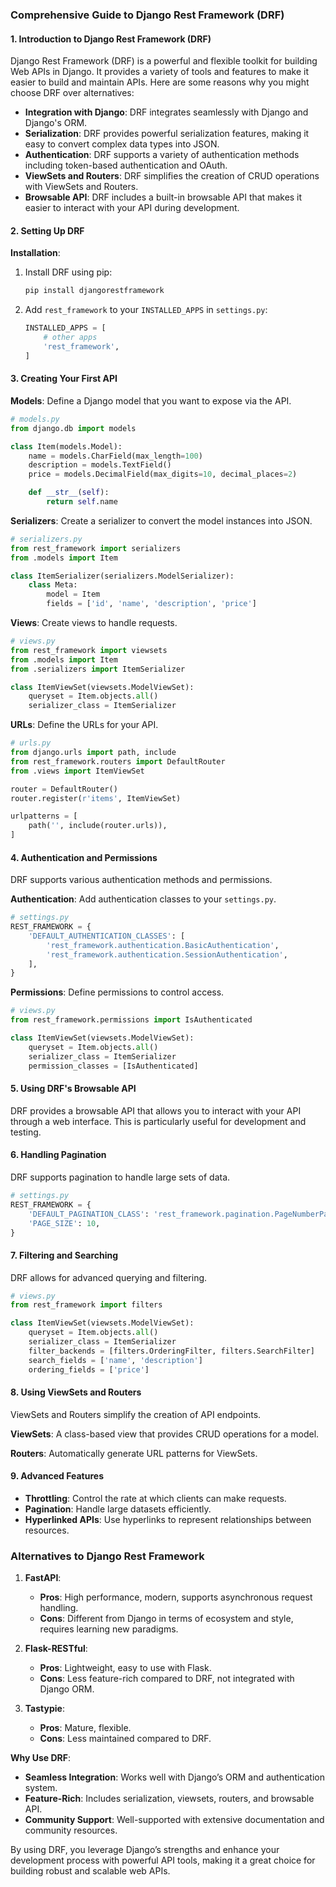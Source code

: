 ### Comprehensive Guide to Django Rest Framework (DRF)

#### 1. **Introduction to Django Rest Framework (DRF)**

Django Rest Framework (DRF) is a powerful and flexible toolkit for building Web APIs in Django. It provides a variety of tools and features to make it easier to build and maintain APIs. Here are some reasons why you might choose DRF over alternatives:

- **Integration with Django**: DRF integrates seamlessly with Django and Django's ORM.
- **Serialization**: DRF provides powerful serialization features, making it easy to convert complex data types into JSON.
- **Authentication**: DRF supports a variety of authentication methods including token-based authentication and OAuth.
- **ViewSets and Routers**: DRF simplifies the creation of CRUD operations with ViewSets and Routers.
- **Browsable API**: DRF includes a built-in browsable API that makes it easier to interact with your API during development.

#### 2. **Setting Up DRF**

**Installation**:

1. Install DRF using pip:

   ```bash
   pip install djangorestframework
   ```

2. Add `rest_framework` to your `INSTALLED_APPS` in `settings.py`:
   ```python
   INSTALLED_APPS = [
       # other apps
       'rest_framework',
   ]
   ```

#### 3. **Creating Your First API**

**Models**:
Define a Django model that you want to expose via the API.

```python
# models.py
from django.db import models

class Item(models.Model):
    name = models.CharField(max_length=100)
    description = models.TextField()
    price = models.DecimalField(max_digits=10, decimal_places=2)

    def __str__(self):
        return self.name
```

**Serializers**:
Create a serializer to convert the model instances into JSON.

```python
# serializers.py
from rest_framework import serializers
from .models import Item

class ItemSerializer(serializers.ModelSerializer):
    class Meta:
        model = Item
        fields = ['id', 'name', 'description', 'price']
```

**Views**:
Create views to handle requests.

```python
# views.py
from rest_framework import viewsets
from .models import Item
from .serializers import ItemSerializer

class ItemViewSet(viewsets.ModelViewSet):
    queryset = Item.objects.all()
    serializer_class = ItemSerializer
```

**URLs**:
Define the URLs for your API.

```python
# urls.py
from django.urls import path, include
from rest_framework.routers import DefaultRouter
from .views import ItemViewSet

router = DefaultRouter()
router.register(r'items', ItemViewSet)

urlpatterns = [
    path('', include(router.urls)),
]
```

#### 4. **Authentication and Permissions**

DRF supports various authentication methods and permissions.

**Authentication**:
Add authentication classes to your `settings.py`.

```python
# settings.py
REST_FRAMEWORK = {
    'DEFAULT_AUTHENTICATION_CLASSES': [
        'rest_framework.authentication.BasicAuthentication',
        'rest_framework.authentication.SessionAuthentication',
    ],
}
```

**Permissions**:
Define permissions to control access.

```python
# views.py
from rest_framework.permissions import IsAuthenticated

class ItemViewSet(viewsets.ModelViewSet):
    queryset = Item.objects.all()
    serializer_class = ItemSerializer
    permission_classes = [IsAuthenticated]
```

#### 5. **Using DRF's Browsable API**

DRF provides a browsable API that allows you to interact with your API through a web interface. This is particularly useful for development and testing.

#### 6. **Handling Pagination**

DRF supports pagination to handle large sets of data.

```python
# settings.py
REST_FRAMEWORK = {
    'DEFAULT_PAGINATION_CLASS': 'rest_framework.pagination.PageNumberPagination',
    'PAGE_SIZE': 10,
}
```

#### 7. **Filtering and Searching**

DRF allows for advanced querying and filtering.

```python
# views.py
from rest_framework import filters

class ItemViewSet(viewsets.ModelViewSet):
    queryset = Item.objects.all()
    serializer_class = ItemSerializer
    filter_backends = [filters.OrderingFilter, filters.SearchFilter]
    search_fields = ['name', 'description']
    ordering_fields = ['price']
```

#### 8. **Using ViewSets and Routers**

ViewSets and Routers simplify the creation of API endpoints.

**ViewSets**:
A class-based view that provides CRUD operations for a model.

**Routers**:
Automatically generate URL patterns for ViewSets.

#### 9. **Advanced Features**

- **Throttling**: Control the rate at which clients can make requests.
- **Pagination**: Handle large datasets efficiently.
- **Hyperlinked APIs**: Use hyperlinks to represent relationships between resources.

### Alternatives to Django Rest Framework

1. **FastAPI**:

   - **Pros**: High performance, modern, supports asynchronous request handling.
   - **Cons**: Different from Django in terms of ecosystem and style, requires learning new paradigms.

2. **Flask-RESTful**:

   - **Pros**: Lightweight, easy to use with Flask.
   - **Cons**: Less feature-rich compared to DRF, not integrated with Django ORM.

3. **Tastypie**:
   - **Pros**: Mature, flexible.
   - **Cons**: Less maintained compared to DRF.

**Why Use DRF**:

- **Seamless Integration**: Works well with Django’s ORM and authentication system.
- **Feature-Rich**: Includes serialization, viewsets, routers, and browsable API.
- **Community Support**: Well-supported with extensive documentation and community resources.

By using DRF, you leverage Django’s strengths and enhance your development process with powerful API tools, making it a great choice for building robust and scalable web APIs.
